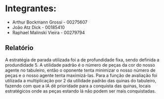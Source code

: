 # Integrantes:
- Arthur Bockmann Grossi - 00275607
- João Atz Dick - 00185410
- Raphael Malinski Vieira - 00279794

## Relatório
A estratégia de parada utilizada foi a de profundidade fixa, sendo definida a produndidade 5. A utilidade padrão é o número
de peças da cor do nosso agente no tabuleiro, então o oponente tenta minimizar o nosso número de peças e o nosso agente 
tenta maximizá-las. Para a função de avaliação foi utilizada a multiplicação por 2 da utilidade padrão das quinas do tabuleiro,
fazendo com que a IA dê prioridade para a conquista das quinas, locais estratégicos onde as peças estando lá não podem ser mais 
conquistadas. 
